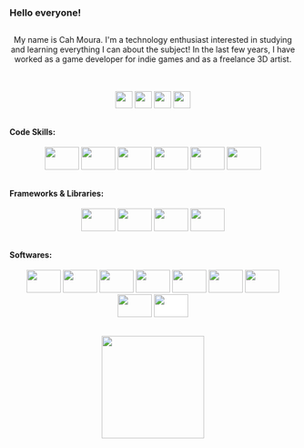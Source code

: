### Hello everyone!

##

<div align = "center">
<p>My name is Cah Moura. I'm a technology enthusiast interested in studying and learning everything I can about the subject!
In the last few years, I have worked as a game developer for indie games and as a freelance 3D artist.</p>
</div>
<br>
<br>

<div align="center">
<a href="https://www.cmouradev.com" target="_blank"> <img height="30" src="https://custom-icon-badges.demolab.com/badge/-My Website-1f2937?style=for-the-badge&logo=icons8-www-50&logoColor=white" target="_blank"></a>  
<a href="https://br.linkedin.com/in/caiquemoura" target="_blank"> <img height="30" src="https://img.shields.io/badge/LinkedIn-0A66C2.svg?style=for-the-badge&logo=LinkedIn&logoColor=white" target="_blank"></a>
<a href="https://www.artstation.com/caiquemoura" target="_blank"> <img height="30"src="https://img.shields.io/badge/ArtStation-13AFF0.svg?style=for-the-badge&logo=ArtStation&logoColor=white" target="_blank"></a>
<a href="https://projects.cmouradev.com/" target="_blank"> <img height="30"src="https://img.shields.io/badge/GitHub Projects-3acfd5.svg?&style=for-the-badge&logo=github&logoColor=white" target="_blank"></a>

 
</div>

##

<div align="left" >
<h4>Code Skills:</h4>
</div>

<div align="center" >
<img height="40" width="60" src="https://cdn.jsdelivr.net/gh/devicons/devicon/icons/html5/html5-original.svg" />
<img height="40" width="60" src="https://cdn.jsdelivr.net/gh/devicons/devicon/icons/css3/css3-original.svg" />
<img height="40" width="60" src="https://cdn.jsdelivr.net/gh/devicons/devicon/icons/javascript/javascript-original.svg" />
<img height="40" width="60" src="https://cdn.jsdelivr.net/gh/devicons/devicon/icons/python/python-original.svg" />         
<img height="40" width="60" src="https://cdn.jsdelivr.net/gh/devicons/devicon/icons/java/java-original.svg" />
<img height="40" width="60" src="https://cdn.jsdelivr.net/gh/devicons/devicon/icons/csharp/csharp-original.svg" />
</div>

##

<div align="left" >
<h4>Frameworks & Libraries:</h4>
</div>

<div align="center" >
<img height="40" width="60" src="https://cdn.jsdelivr.net/gh/devicons/devicon/icons/react/react-original.svg" />         
<img height="40" width="60" src="https://cdn.jsdelivr.net/gh/devicons/devicon/icons/tailwindcss/tailwindcss-plain.svg" />
<img height="40" width="60" src="https://cdn.jsdelivr.net/gh/devicons/devicon/icons/sass/sass-original.svg" />       
<img height="40" width="60" src="https://cdn.jsdelivr.net/gh/devicons/devicon/icons/bootstrap/bootstrap-original.svg" />
</div>

##

<div align="left" >
<h4>Softwares:</h4>
</div>

<div style="display: inline_block" align="center" >
<img height="40" width="60" src="https://cdn.jsdelivr.net/gh/devicons/devicon/icons/aftereffects/aftereffects-original.svg" />
<img height="40" width="60" src="https://cdn.jsdelivr.net/gh/devicons/devicon/icons/premierepro/premierepro-original.svg" />
<img height="40" width="60" src="https://cdn.jsdelivr.net/gh/devicons/devicon/icons/photoshop/photoshop-line.svg" />
<img height="40" width="60" src="https://cdn.jsdelivr.net/gh/devicons/devicon/icons/illustrator/illustrator-line.svg"/>
<img height="40" width="60" src="https://cdn.jsdelivr.net/gh/devicons/devicon/icons/figma/figma-original.svg" />        
<img height="40" width="60" src="https://cdn.jsdelivr.net/gh/devicons/devicon/icons/blender/blender-original.svg" />
<img height="40" width="60" src="https://cdn.jsdelivr.net/gh/devicons/devicon/icons/maya/maya-original.svg" />
<img height="40" width="60" src="https://cdn.jsdelivr.net/gh/devicons/devicon/icons/unity/unity-original.svg" />
<img height="40" width="60" style="background-color: white;" src="https://cdn.jsdelivr.net/gh/devicons/devicon/icons/unrealengine/unrealengine-original.svg" />


</div>


</div>

##

<div align="center">
<!--<img height ="180cm" src="https://github-readme-stats.vercel.app/api/?username=CaiqueMouraGit&show_icons=true&theme=highcontrast&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">-->
 <img height ="180cm" src="https://github-readme-stats.vercel.app/api/top-langs/?username=cahdemoura&langs_count=8&layout=compact&theme=highcontrast&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">
</div>
